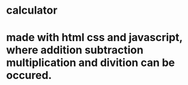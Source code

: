 # calculator
# made with html css and javascript, where addition subtraction multiplication and divition can be occured.
